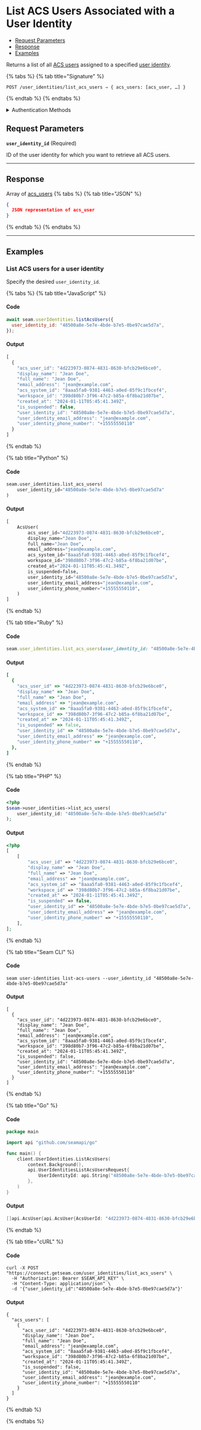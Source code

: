 # List ACS Users Associated with a User Identity

- [Request Parameters](./#request-parameters)
- [Response](./#response)
- [Examples](./#examples)

Returns a list of all [ACS users](https://docs.seam.co/latest/capability-guides/access-systems/user-management) assigned to a specified [user identity](https://docs.seam.co/latest/capability-guides/mobile-access-in-development/managing-mobile-app-user-accounts-with-user-identities#what-is-a-user-identity).

{% tabs %}
{% tab title="Signature" %}
```
POST /user_identities/list_acs_users ⇒ { acs_users: [acs_user, …] }
```
{% endtab %}
{% endtabs %}

<details>

<summary>Authentication Methods</summary>

- API key
- Personal access token
  <br>Must also include the `seam-workspace` header in the request.

To learn more, see [Authentication](https://docs.seam.co/latest/api/authentication).
</details>

## Request Parameters

**`user_identity_id`**  (Required)

ID of the user identity for which you want to retrieve all ACS users.

---


## Response

Array of [acs\_users](./)
{% tabs %}
{% tab title="JSON" %}
```json
{
  JSON representation of acs_user
}
```
{% endtab %}
{% endtabs %}

---

## Examples

### List ACS users for a user identity

Specify the desired `user_identity_id`.

{% tabs %}
{% tab title="JavaScript" %}
#### Code

```javascript
await seam.userIdentities.listAcsUsers({
  user_identity_id: "48500a8e-5e7e-4bde-b7e5-0be97cae5d7a",
});
```

#### Output

```javascript
[
  {
    "acs_user_id": "4d223973-0874-4831-8630-bfcb29e6bce0",
    "display_name": "Jean Doe",
    "full_name": "Jean Doe",
    "email_address": "jean@example.com",
    "acs_system_id": "8aaa5fa0-9381-4463-a0ed-85f9c1fbcef4",
    "workspace_id": "398d80b7-3f96-47c2-b85a-6f8ba21d07be",
    "created_at": "2024-01-11T05:45:41.349Z",
    "is_suspended": false,
    "user_identity_id": "48500a8e-5e7e-4bde-b7e5-0be97cae5d7a",
    "user_identity_email_address": "jean@example.com",
    "user_identity_phone_number": "+15555550110"
  }
]
```
{% endtab %}

{% tab title="Python" %}
#### Code

```python
seam.user_identities.list_acs_users(
    user_identity_id="48500a8e-5e7e-4bde-b7e5-0be97cae5d7a"
)
```

#### Output

```python
[
    AcsUser(
        acs_user_id="4d223973-0874-4831-8630-bfcb29e6bce0",
        display_name="Jean Doe",
        full_name="Jean Doe",
        email_address="jean@example.com",
        acs_system_id="8aaa5fa0-9381-4463-a0ed-85f9c1fbcef4",
        workspace_id="398d80b7-3f96-47c2-b85a-6f8ba21d07be",
        created_at="2024-01-11T05:45:41.349Z",
        is_suspended=false,
        user_identity_id="48500a8e-5e7e-4bde-b7e5-0be97cae5d7a",
        user_identity_email_address="jean@example.com",
        user_identity_phone_number="+15555550110",
    )
]
```
{% endtab %}

{% tab title="Ruby" %}
#### Code

```ruby
seam.user_identities.list_acs_users(user_identity_id: "48500a8e-5e7e-4bde-b7e5-0be97cae5d7a")
```

#### Output

```ruby
[
  {
    "acs_user_id" => "4d223973-0874-4831-8630-bfcb29e6bce0",
    "display_name" => "Jean Doe",
    "full_name" => "Jean Doe",
    "email_address" => "jean@example.com",
    "acs_system_id" => "8aaa5fa0-9381-4463-a0ed-85f9c1fbcef4",
    "workspace_id" => "398d80b7-3f96-47c2-b85a-6f8ba21d07be",
    "created_at" => "2024-01-11T05:45:41.349Z",
    "is_suspended" => false,
    "user_identity_id" => "48500a8e-5e7e-4bde-b7e5-0be97cae5d7a",
    "user_identity_email_address" => "jean@example.com",
    "user_identity_phone_number" => "+15555550110",
  },
]
```
{% endtab %}

{% tab title="PHP" %}
#### Code

```php
<?php
$seam->user_identities->list_acs_users(
    user_identity_id: "48500a8e-5e7e-4bde-b7e5-0be97cae5d7a"
);
```

#### Output

```php
<?php
[
    [
        "acs_user_id" => "4d223973-0874-4831-8630-bfcb29e6bce0",
        "display_name" => "Jean Doe",
        "full_name" => "Jean Doe",
        "email_address" => "jean@example.com",
        "acs_system_id" => "8aaa5fa0-9381-4463-a0ed-85f9c1fbcef4",
        "workspace_id" => "398d80b7-3f96-47c2-b85a-6f8ba21d07be",
        "created_at" => "2024-01-11T05:45:41.349Z",
        "is_suspended" => false,
        "user_identity_id" => "48500a8e-5e7e-4bde-b7e5-0be97cae5d7a",
        "user_identity_email_address" => "jean@example.com",
        "user_identity_phone_number" => "+15555550110",
    ],
];
```
{% endtab %}

{% tab title="Seam CLI" %}
#### Code

```seam_cli
seam user-identities list-acs-users --user_identity_id "48500a8e-5e7e-4bde-b7e5-0be97cae5d7a"
```

#### Output

```seam_cli
[
  {
    "acs_user_id": "4d223973-0874-4831-8630-bfcb29e6bce0",
    "display_name": "Jean Doe",
    "full_name": "Jean Doe",
    "email_address": "jean@example.com",
    "acs_system_id": "8aaa5fa0-9381-4463-a0ed-85f9c1fbcef4",
    "workspace_id": "398d80b7-3f96-47c2-b85a-6f8ba21d07be",
    "created_at": "2024-01-11T05:45:41.349Z",
    "is_suspended": false,
    "user_identity_id": "48500a8e-5e7e-4bde-b7e5-0be97cae5d7a",
    "user_identity_email_address": "jean@example.com",
    "user_identity_phone_number": "+15555550110"
  }
]
```
{% endtab %}

{% tab title="Go" %}
#### Code

```go
package main

import api "github.com/seamapi/go"

func main() {
	client.UserIdentities.ListAcsUsers(
		context.Background(),
		api.UserIdentitiesListAcsUsersRequest{
			UserIdentityId: api.String("48500a8e-5e7e-4bde-b7e5-0be97cae5d7a"),
		},
	)
}
```

#### Output

```go
[]api.AcsUser{api.AcsUser{AcsUserId: "4d223973-0874-4831-8630-bfcb29e6bce0", DisplayName: "Jean Doe", FullName: "Jean Doe", EmailAddress: "jean@example.com", AcsSystemId: "8aaa5fa0-9381-4463-a0ed-85f9c1fbcef4", WorkspaceId: "398d80b7-3f96-47c2-b85a-6f8ba21d07be", CreatedAt: "2024-01-11T05:45:41.349Z", IsSuspended: false, UserIdentityId: "48500a8e-5e7e-4bde-b7e5-0be97cae5d7a", UserIdentityEmailAddress: "jean@example.com", UserIdentityPhoneNumber: "+15555550110"}}
```
{% endtab %}

{% tab title="cURL" %}
#### Code

```curl
curl -X POST "https://connect.getseam.com/user_identities/list_acs_users" \
  -H "Authorization: Bearer $SEAM_API_KEY" \
  -H "Content-Type: application/json" \
  -d '{"user_identity_id":"48500a8e-5e7e-4bde-b7e5-0be97cae5d7a"}'
```

#### Output

```curl
{
  "acs_users": [
    {
      "acs_user_id": "4d223973-0874-4831-8630-bfcb29e6bce0",
      "display_name": "Jean Doe",
      "full_name": "Jean Doe",
      "email_address": "jean@example.com",
      "acs_system_id": "8aaa5fa0-9381-4463-a0ed-85f9c1fbcef4",
      "workspace_id": "398d80b7-3f96-47c2-b85a-6f8ba21d07be",
      "created_at": "2024-01-11T05:45:41.349Z",
      "is_suspended": false,
      "user_identity_id": "48500a8e-5e7e-4bde-b7e5-0be97cae5d7a",
      "user_identity_email_address": "jean@example.com",
      "user_identity_phone_number": "+15555550110"
    }
  ]
}
```
{% endtab %}

{% endtabs %}



